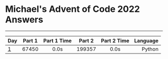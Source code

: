 # Michael's Advent of Code 2022 Answers
___

| Day             | Part 1        |Part 1 Time| Part 2  |Part 2 Time  |Language|
| --------------- |:-------------:|:---------:| :------:|:-----------:|-------:|
| [1](./day_1/day_1.py) | 67450         |0.0s       | 199357  |0.0s         |Python  |
